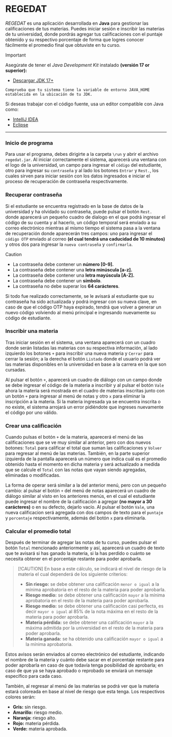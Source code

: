 # REGEDAT

_REGEDAT_ es una aplicación desarrollada en **Java** para gestionar las calificaciones
de tus materias. Puedes iniciar sesión e inscribir las materias de tu universidad,
donde pordrás agregar tus calificaciones con el puntaje obtenido y su respectivo
porcentaje de forma que logres conocer fácilmente el promedio final que obtuviste
en tu curso.

> [!IMPORTANT]
> Asegúrate de tener el _Java Development Kit_ instalado **(versión 17 or superior):**
>- [Descargar JDK 17+](https://www.oracle.com/java/technologies/javase/jdk17-archive-downloads.html)
>
>  `Comprueba que tu sistema tiene la variable de entorno JAVA_HOME establecida en la ubicación de tu JDK.`
> 
> Si deseas trabajar con el código fuente, usa un editor compatible con Java como:
> - [IntelliJ IDEA](https://www.jetbrains.com/idea/download/)
> - [Eclipse](https://www.eclipse.org/downloads/)
>


-------------


### Inicio de programa

Para usar el programa, debes dirigirte a la carpeta `\run` y abrir el archivo `regedat.jar`. Al iniciar correctamente el sistema, aparecerá una ventana con el logo de la
universidad, un campo para ingresar el `código` del estudiante, otro para ingresar su
`contraseña` y al lado los botones `Entrar` y `Rest.`, los cuales sirven para iniciar
sesión con los datos ingresados e iniciar el proceso de recuperación de contraseña
respectivamente.


### Recuperar contraseña

Si el estudiante se encuentra registrado en la base de datos de la universidad y ha
olvidado su contraseña, puede pulsar el botón `Rest.` donde aparecerá un pequeño
cuadro de dialogo en el que podrá ingresar el código de su cuenta y al hacerlo, un
código temporal será enviado a su correo electrónico mientras al mismo tiempo el
sistema pasa a la ventana de recuperación donde aparecerán tres campos: uno para
ingresar el `código OTP` enviado al correo **(el cual tendrá una caducidad de 10 
minutos)** y otros dos para ingresar la `nueva contraseña` y `confirmarla`.

> [!CAUTION]
> - La contraseña debe contener un **número [0-9].**
> - La contraseña debe contener una **letra minúscula [a-z].**
> - La contraseña debe contener una **letra mayúscula [A-Z].**
> - La contraseña debe contener un **símbolo**.
> - La contraseña no debe superar los **64 carácteres**.

Si todo fue realizado correctamente, se le avisará al estudiante que su contraseña
ha sido actualizada y podrá ingresar con su nueva clave, en caso de que el código OTP
haya expirado, tendrá que volver a generar un nuevo código volviendo al menú principal
e ingresando nuevamente su código de estudiante.


### Inscribir una materia

Tras iniciar sesión en el sistema, una ventana aparecerá con un cuadro donde serán
listadas las materias con su respectiva información, al lado izquierdo los botones
`+` para inscribir una nueva materia y `Cerrar` para cerrar la sesión; a la derecha
el botón `Listado` donde el usuario podrá ver las materias disponibles en la universidad
en base a la carrera en la que son cursadas.

Al pulsar el botón `+`, aparecerá un cuadro de diálogo con un campo donde se debe ingresar
el código de la materia a inscribir y al pulsar el botón `Vale` ahora la materia será
mostrada en el cuadro de materias inscritas junto con un botón `+` para ingresar al menú
de notas y otro `x` para eliminar la inscripción a la materia. Si la materia ingresada ya
se encuentra inscrita o no existe, el sistema arrojará un error pidiéndote que ingreses
nuevamente el código por uno válido.


### Crear una calificación

Cuando pulsas el botón `+` de la materia, aparecerá el menú de las calificaciones que
se ve muy similar al anterior, pero con dos nuevos botones: `Total` para calificar el
total que suman las calificaciones y `Volver` para regresar al menú de las materias.
También, en la parte superior izquierda de la pantalla aparecerá un número que indica
cuál es el promedio obtenido hasta el momento en dicha materia y será actualizado a
medida que se calcule el `Total` con las notas que vayan siendo agregadas, eliminadas
o modificadas.

La forma de operar será similar a la del anterior menú, pero con un pequeño cambio:
al pulsar el botón `+` del menú de notas aparecerá un cuadro de diálogo similar al visto
en los anteriores menús, en el cual el estudiante puede ingresar el nombre de la
calificación a agregar **(no mayor a 30 carácteres)** o en su defecto, dejarlo vacío. Al
pulsar el botón `Vale`, una nueva calificacion será agregada con dos campos de texto para
el `puntaje` y `porcentaje` respectivamente, además del botón `x` para eliminarla.


### Calcular el promedio total

Después de terminar de agregar las notas de tu curso, puedes pulsar el botón `Total`
mencionado anteriormente y así, aparecerá un cuadro de texto que te avisará si has
ganado la materia, si la has perdido o cuánto se necesita obtener en el porcentaje restante para poder aprobarla.


> [!CAUTION] En base a este cálculo, se indicará el nivel de riesgo de la materia el cual dependerá de los siguiente criterios:
> 
> - **Sin riesgo:** se debe obtener una calificación `menor o igual` a la mínima aprobatoria en el resto de la materia para poder aprobarla.
> - **Riesgo medio:** se debe obtener una calificación `mayor` a la mínima aprobatoria en el resto de la materia para poder aprobarla.
> - **Riesgo medio:** se debe obtener una calificación casi perfecta, es decir `mayor
o igual` al 85% de la nota máxima en el resto de la materia para poder aprobarla.
> - **Materia pérdida:** se debe obtener una calificación `mayor` a la máxima admitida por la universidad en el resto de la materia para poder aprobarla.
> - **Materia ganada:** se ha obtenido una calificación `mayor o igual` a la mínima aprobatoria.

Estos avisos serán enviados al correo electrónico del estudiante, indicando el nombre
de la materia y cuánto debe sacar en el porcentaje restante para poder aprobarla en caso
de que todavía tenga posibilidad de aprobarla; en caso de que ya se haya aprobado o 
reprobado se enviará un mensaje específico para cada caso.

También, al regresar al menú de las materias se podrá ver que la materia estará coloreada
en base al nivel de riesgo que esta tenga. Los respectivos colores serán:

- **Gris:** sin riesgo.
- **Amarillo:** riesgo medio.
- **Naranja:** riesgo alto.
- **Rojo:** materia pérdida.
- **Verde:** materia aprobada.